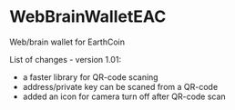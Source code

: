 # WebBrainWalletEAC
Web/brain wallet for EarthCoin

List of changes - version 1.01:
- a faster library for QR-code scaning
- address/private key can be scaned from a QR-code
- added an icon for camera turn off after QR-code scan 

